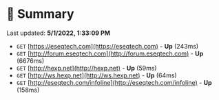 # 📖 Summary
Last updated: **5/1/2022, 1:33:09 PM**

- `GET` [https://eseqtech.com](https://eseqtech.com) - **Up** (243ms)
- `GET` [http://forum.eseqtech.com](http://forum.eseqtech.com) - **Up** (6676ms)
- `GET` [http://hexp.net](http://hexp.net) - **Up** (59ms)
- `GET` [http://ws.hexp.net](http://ws.hexp.net) - **Up** (64ms)
- `GET` [http://eseqtech.com/infoline](http://eseqtech.com/infoline) - **Up** (158ms)
